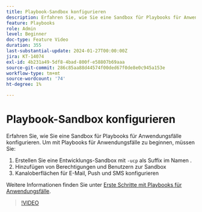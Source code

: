 ```yaml
---
title: Playbook-Sandbox konfigurieren
description: Erfahren Sie, wie Sie eine Sandbox für Playbooks für Anwendungsfälle konfigurieren.
feature: Playbooks
role: Admin
level: Beginner
doc-type: Feature Video
duration: 355
last-substantial-update: 2024-01-27T00:00:00Z
jira: KT-14074
exl-id: 4b231a49-5df8-4bad-800f-e58807b69aaa
source-git-commit: 286c85aa88d44574f00ded67f0de8e0c945a153e
workflow-type: tm+mt
source-wordcount: '74'
ht-degree: 1%

---
```


# Playbook-Sandbox konfigurieren

Erfahren Sie, wie Sie eine Sandbox für Playbooks für Anwendungsfälle konfigurieren. Um mit Playbooks für Anwendungsfälle zu beginnen, müssen Sie:

1. Erstellen Sie eine Entwicklungs-Sandbox mit `-ucp` als Suffix im Namen .
1. Hinzufügen von Berechtigungen und Benutzern zur Sandbox
1. Kanaloberflächen für E-Mail, Push und SMS konfigurieren

Weitere Informationen finden Sie unter [Erste Schritte mit Playbooks für Anwendungsfälle](https://experienceleague.adobe.com/docs/experience-platform/use-case-playbooks/playbooks/get-started.html?lang=de).

>[!VIDEO](https://video.tv.adobe.com/v/3449835/?learn=on&enablevpops&captions=ger)
